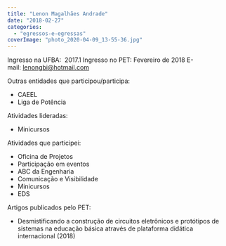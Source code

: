 ```yaml
---
title: "Lenon Magalhães Andrade"
date: "2018-02-27"
categories: 
  - "egressos-e-egressas"
coverImage: "photo_2020-04-09_13-55-36.jpg"
---
```


Ingresso na UFBA:  2017.1 Ingresso no PET: Fevereiro de 2018 E-mail: [lenongbi@hotmail.com](lenongbi@hotmail.com)

Outras entidades que participou/participa:

- CAEEL
- Liga de Potência

Atividades lideradas:

- Minicursos

Atividades que participei:

- Oficina de Projetos
- Participação em eventos
- ABC da Engenharia
- Comunicação e Visibilidade
- Minicursos
- EDS

Artigos publicados pelo PET:

- Desmistificando a construção de circuitos eletrônicos e protótipos de sistemas na educação básica através de plataforma didática internacional (2018)
